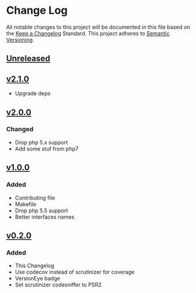 # Change Log
All notable changes to this project will be documented in this file based on the [Keep a Changelog](http://keepachangelog.com/) Standard.
This project adheres to [Semantic Versioning](http://semver.org/).

## [Unreleased](https://github.com/gbprod/doctrine-specification/compare/v2.1.0...HEAD)

## [v2.1.0](https://github.com/gbprod/doctrine-specification/compare/v2.0.0...v2.1.0)

 - Upgrade deps

## [v2.0.0](https://github.com/gbprod/doctrine-specification/compare/v1.0.0...v2.0.0)

### Changed

 - Drop php 5.x support
 - Add some stuf from php7

## [v1.0.0](https://github.com/gbprod/doctrine-specification/compare/v0.2.0...v1.0.0)

### Added

 - Contributing file
 - Makefile
 - Drop php 5.5 support
 - Better interfaces names

## [v0.2.0](https://github.com/gbprod/doctrine-specification/compare/v0.1.1...v0.2.0)

### Added

- This Changelog
- Use codecov instead of scrutinizer for coverage
- VersionEye badge
- Set scrutinizer codesniffer to PSR2
